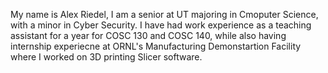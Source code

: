 My name is Alex Riedel, I am a senior at UT majoring in Cmoputer Science, with a minor in Cyber Security. I have had work experience as a teaching assistant for a year for COSC 130 and COSC 140, while also having internship experiecne at ORNL's Manufacturing Demonstartion Facility where I worked on 3D printing Slicer software.
